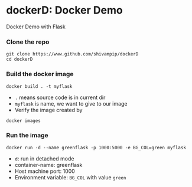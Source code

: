 # dockerD: Docker Demo
Docker Demo with Flask

### Clone the repo
```
git clone https://www.github.com/shivampip/dockerD
cd dockerD
```

### Build the docker image
```
docker build . -t myflask
```
* `.` means source code is in current dir
* `myflask` is name, we want to give to our image
* Verify the image created by
```
docker images
```

### Run the image
```
docker run -d --name greenflask -p 1000:5000 -e BG_COL=green myflask
```
* `d`: run in detached mode
* container-name: greenflask
* Host machine port: 1000
* Environment variable: `BG_COL` with value `green`
  

